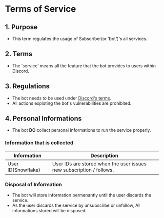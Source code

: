 # Terms of Service
## 1. Purpose
- This term regulates the usage of Subscriber(or 'bot')'s all services.
## 2. Terms
- The 'service' means all the feature that the bot provides to users within Discord.

## 3. Regulations
- The bot needs to be used under [Discord's terms](https://discord.com/terms).
- All actions exploting the bot's vulnerabilities are prohibited.

## 4. Personal Informations
- The bot **DO** collect personal informations to run the service properly.
### Information that is collected
|Information|Description|
|-|-|
|User ID(Snowflake)|User IDs are stored when the user issues new subscription / follows.|

### Disposal of Information
- The bot will store information permenantly until the user discards the service.
- As the user discards the service by unsubscribe or unfollow, All informations stored will be disposed.

